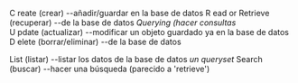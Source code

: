 C reate (crear) --añadir/guardar en la base de datos
R ead or Retrieve (recuperar) --de la base de datos *Querying (hacer consultas*  
U pdate (actualizar) --modificar un objeto guardado ya en la base de datos
D elete (borrar/eliminar) --de la base de datos 


List (listar) --listar los datos de la base de datos *un queryset*
Search (buscar) --hacer una búsqueda (parecido a 'retrieve')

